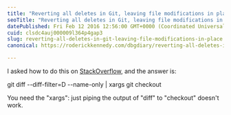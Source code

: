 ```yaml
---
title: "Reverting all deletes in Git, leaving file modifications in place"
seoTitle: "Reverting all deletes in Git, leaving file modifications in place"
datePublished: Fri Feb 12 2016 12:56:00 GMT+0000 (Coordinated Universal Time)
cuid: clsdc4auj000009l364p4gap3
slug: reverting-all-deletes-in-git-leaving-file-modifications-in-place
canonical: https://roderickkennedy.com/dbgdiary/reverting-all-deletes-in-git-leaving-file-modifications-in-place

---
```


I asked how to do this on [StackOverflow](http://stackoverflow.com/questions/35362525/pipe-git-diff-to-git-checkout), and the answer is:

git diff --diff-filter=D --name-only | xargs git checkout

You need the "xargs": just piping the output of "diff" to "checkout" doesn't work.